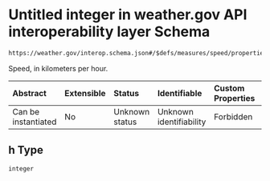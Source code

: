 # Untitled integer in weather.gov API interoperability layer Schema

```txt
https://weather.gov/interop.schema.json#/$defs/measures/speed/properties/km/h
```

Speed, in kilometers per hour.

| Abstract            | Extensible | Status         | Identifiable            | Custom Properties | Additional Properties | Access Restrictions | Defined In                                                                                                 |
| :------------------ | :--------- | :------------- | :---------------------- | :---------------- | :-------------------- | :------------------ | :--------------------------------------------------------------------------------------------------------- |
| Can be instantiated | No         | Unknown status | Unknown identifiability | Forbidden         | Allowed               | none                | [interop-layer.schema.json\*](../../../api-interop-layer/interop-layer.schema.json "open original schema") |

## h Type

`integer`
